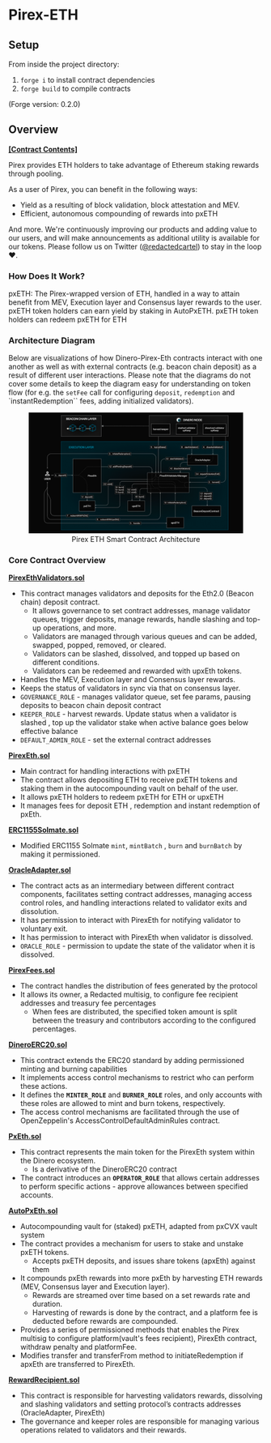 # Pirex-ETH

## Setup

From inside the project directory:

1. `forge i` to install contract dependencies
2. `forge build` to compile contracts

(Forge version: 0.2.0)

## Overview

**[[Contract Contents]](docs/src/SUMMARY.md)**

Pirex provides ETH holders to take advantage of Ethereum staking rewards through pooling. 

As a user of Pirex, you can benefit in the following ways:

- Yield as a resulting of block validation, block attestation and MEV.
- Efficient, autonomous compounding of rewards into pxETH

And more. We're continuously improving our products and adding value to our users, and will make announcements as additional utility is available for our tokens. Please follow us on Twitter ([@redactedcartel](https://twitter.com/redactedcartel)) to stay in the loop ❤️.

### How Does It Work?

pxETH: The Pirex-wrapped version of ETH, handled in a way to attain benefit from MEV, Execution layer and Consensus layer rewards to the user. pxETH token holders can earn yield by staking in AutoPxETH. pxETH token holders can redeem pxETH for ETH

### Architecture Diagram

Below are visualizations of how Dinero-Pirex-Eth contracts interact with one another as well as with external contracts (e.g. beacon chain deposit) as a result of different user interactions. 
Please note that the diagrams do not cover some details to keep the diagram easy for understanding on token flow (for e.g. the `setFee` call for configuring `deposit`, `redemption` and `instantRedemption`` fees, adding initialized validators).


<figure align="center">
  <img src="docs/src/architecture.png" alt="Pirex ETH Smart Contract Architecture">
  <figcaption>Pirex ETH Smart Contract Architecture</figcaption>
</figure>

### Core Contract Overview

**[PirexEthValidators.sol](./docs/src/src/PirexEthValidators.sol/abstract.PirexEthValidators.md)**
- This contract manages validators and deposits for the Eth2.0 (Beacon chain) deposit contract.
    - It allows governance to set contract addresses, manage validator queues, trigger deposits, manage rewards, handle slashing and top-up operations, and more.
    - Validators are managed through various queues and can be added, swapped, popped, removed, or cleared.
    - Validators can be slashed, dissolved, and topped up based on different conditions.
    - Validators can be redeemed and rewarded with upxEth tokens.
- Handles the MEV, Execution layer and Consensus layer rewards.
- Keeps the status of validators in sync via that on consensus layer.
- ```GOVERNANCE_ROLE``` - manages validator queue, set fee params, pausing deposits to beacon chain deposit contract
- ```KEEPER_ROLE``` - harvest rewards. Update status when a validator is slashed , top up the validator stake when active balance goes below effective balance
- ```DEFAULT_ADMIN_ROLE``` - set the external contract addresses

**[PirexEth.sol](./docs/src/src/PirexEth.sol/contract.PirexEth.md)**
- Main contract for handling interactions with pxETH
- The contract allows depositing ETH to receive pxETH tokens and staking them in the autocompounding vault on behalf of the user.
- It allows pxETH holders to redeem pxETH for ETH or upxETH
- It manages fees for deposit ETH , redemption and instant redemption of pxEth.

**[ERC1155Solmate.sol](./docs/src/src/tokens/ERC1155Solmate.sol/contract.ERC1155Solmate.md)**
- Modified ERC1155 Solmate `mint`, `mintBatch` , `burn` and `burnBatch` by making it permissioned.

**[OracleAdapter.sol](./docs/src/src/OracleAdapter.sol/contract.OracleAdapter.md)**
- The contract acts as an intermediary between different contract components, facilitates setting contract addresses, managing access control roles, and handling interactions related to validator exits and dissolution.
- It has permission to interact with PirexEth for notifying validator to voluntary exit.
- It has permission to interact with PirexEth when validator is dissolved.
- ```ORACLE_ROLE``` - permission to update the state of the validator when it is dissolved.

**[PirexFees.sol](./docs/src/src/PirexFees.sol/contract.PirexFees.md)**
- The contract handles the distribution of fees generated by the protocol
- It allows its owner, a Redacted multisig, to configure fee recipient addresses and treasury fee percentages
    - When fees are distributed, the specified token amount is split between the treasury and contributors according to the configured percentages.

**[DineroERC20.sol](./docs/src/src/DineroERC20.sol/contract.DineroERC20.md)**
- This contract extends the ERC20 standard by adding permissioned minting and burning capabilities
- It implements access control mechanisms to restrict who can perform these actions.
- It defines the **`MINTER_ROLE`** and **`BURNER_ROLE`** roles, and only accounts with these roles are allowed to mint and burn tokens, respectively.
- The access control mechanisms are facilitated through the use of OpenZeppelin's AccessControlDefaultAdminRules contract.

**[PxEth.sol](./docs/src/src/PxEth.sol/contract.PxEth.md)**
- This contract represents the main token for the PirexEth system within the Dinero ecosystem.
    - Is a derivative of the DineroERC20 contract
- The contract introduces an **`OPERATOR_ROLE`** that allows certain addresses to perform specific actions - approve allowances between specified accounts.

**[AutoPxEth.sol](./docs/src/src/AutoPxEth.sol/contract.AutoPxEth.md)**

- Autocompounding vault for (staked) pxETH, adapted from pxCVX vault system
- The contract provides a mechanism for users to stake and unstake pxETH tokens.
  - Accepts pxETH deposits, and issues share tokens (apxEth) against them
- It compounds pxEth rewards into more pxEth by harvesting ETH rewards (MEV, Consensus layer and Execution layer).
  - Rewards are streamed over time based on a set rewards rate and duration.
  - Harvesting of rewards is done by the contract, and a platform fee is deducted before rewards are compounded.
- Provides a series of permissioned methods that enables the Pirex multisig to configure platform(vault's fees recipient), PirexEth contract, withdraw penalty and platformFee.
- Modifies transfer and transferFrom method to initiateRedemption if apxEth are transferred to PirexEth.

**[RewardRecipient.sol](./docs/src/src/RewardRecipient.sol/contract.RewardRecipient.md)**
- This contract is responsible for harvesting validators rewards, dissolving and slashing validators and setting protocol’s contracts addresses (OracleAdapter, PirexEth)
- The governance and keeper roles are responsible for managing various operations related to validators and their rewards.
